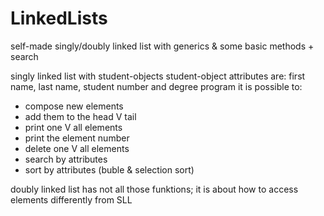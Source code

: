 # LinkedLists
self-made singly/doubly linked list with generics &amp; some basic methods + search

singly linked list with student-objects
student-object attributes are: first name, last name, student number and degree program
it is possible to:
  - compose new elements
  - add them to the head V tail
  - print one V all elements
  - print the element number
  - delete one V all elements
  - search by attributes
  - sort by attributes (buble & selection sort)

doubly linked list has not all those funktions; it is about how to access elements differently from SLL

